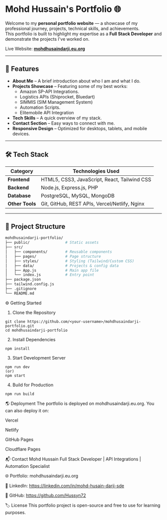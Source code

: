 # Mohd Hussain's Portfolio 🌐

Welcome to my **personal portfolio website** — a showcase of my professional journey, projects, technical skills, and achievements.  
This portfolio is built to highlight my expertise as a **Full Stack Developer** and demonstrate the projects I've worked on.

Live Website: **[mohdhusaindarji.eu.org](http://mohdhusaindarji.eu.org)**

--- 

## 🚀 Features

- **About Me** – A brief introduction about who I am and what I do.
- **Projects Showcase** – Featuring some of my best works:
    - Amazon SP-API Integrations.  
    - Logistics APIs (Shiprocket, Bluedart)
    - SIMMIS (SIM Management System)
    - Automation Scripts.
    - Elitemobile API Integration
- **Tech Skills** – A quick overview of my stack.
- **Contact Section** – Easy ways to connect with me.
- **Responsive Design** – Optimized for desktops, tablets, and mobile devices.

---

## 🛠 Tech Stack

| **Category**    | **Technologies Used**          |
|---------------|---------------------------------|
| **Frontend** | HTML5, CSS3, JavaScript, React, Tailwind CSS |
| **Backend**  | Node.js, Express.js, PHP |
| **Database** | PostgreSQL, MySQL, MongoDB |
| **Other Tools** | Git, GitHub, REST APIs, Vercel/Netlify, Nginx |

---

## 📂 Project Structure

```bash
mohdhusaindarji-portfolio/
├── public/                # Static assets
├── src/
│   ├── components/        # Reusable components
│   ├── pages/             # Page structure
│   ├── styles/            # Styling (Tailwind/Custom CSS)
│   ├── data/              # Projects & config data
│   ├── App.js             # Main app file
│   └── index.js           # Entry point
├── package.json
├── tailwind.config.js
├── .gitignore
└── README.md
```

⚙️ Getting Started
1. Clone the Repository
```
git clone https://github.com/<your-username>/mohdhusaindarji-portfolio.git
cd mohdhusaindarji-portfolio
```

2. Install Dependencies
```
npm install
```

3. Start Development Server
```
npm run dev
(or)
npm start
```

4. Build for Production
```
npm run build
```

🌎 Deployment
The portfolio is deployed on mohdhusaindarji.eu.org.
You can also deploy it on:

Vercel

Netlify

GitHub Pages

Cloudflare Pages

📬 Contact
Mohd Hussain
Full Stack Developer | API Integrations | Automation Specialist

🌐 Portfolio: mohdhusaindarji.eu.org

💼 LinkedIn: https://linkedin.com/in/mohd-husain-darji-sde

🐙 GitHub: https://github.com/Hussyn72

🏷️ License
This portfolio project is open-source and free to use for learning purposes.
